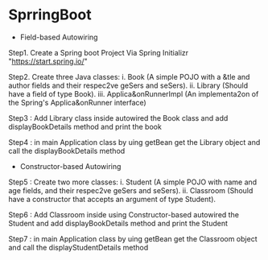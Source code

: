 # SprringBoot
 
 
 * Field-based Autowiring
 
Step1. Create a Spring boot Project Via Spring Initializr "https://start.spring.io/"

Step2. 
	 Create three Java classes:
	i. Book (A simple POJO with a &tle and author fields and their respec2ve geSers and seSers).
	ii. Library (Should have a field of type Book).
	iii. Applica&onRunnerImpl (An implementa2on of the Spring's Applica&onRunner interface)
	
	
Step3 : Add Library class inside autowired the Book class and add displayBookDetails method and print the book 

Step4 : in main Application class by uing getBean get the Library object  and call the displayBookDetails method




 *  Constructor-based Autowiring 
 
 Step5 :  Create two more classes:
	i. Student (A simple POJO with name and age fields, and their respec2ve geSers and seSers).
	ii. Classroom (Should have a constructor that accepts an argument of type Student).
	
 Step6 : Add  Classroom inside  using Constructor-based autowired the Student and add displayBookDetails method and print the Student

 Step7 : in main Application class by uing getBean get the Classroom object and call the displayStudentDetails method

